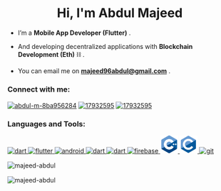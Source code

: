 <h1 align="center">Hi, I'm Abdul Majeed</h1>

-  I’m a **Mobile App Developer (Flutter)** .

-  And developing decentralized applications with  **Blockchain Development (Eth)** ⛓️ .

-  You can email me on **majeed96abdul@gmail.com** .

<h3 align="left">Connect with me:</h3>
<p align="left">
<a href="https://linkedin.com/in/abdul-m-8ba956284" target="blank"><img align="center" src="https://raw.githubusercontent.com/rahuldkjain/github-profile-readme-generator/master/src/images/icons/Social/linked-in-alt.svg" alt="abdul-m-8ba956284" height="30" width="40" /></a>
<a href="https://stackoverflow.com/users/17932595" target="blank"><img align="center" src="https://raw.githubusercontent.com/rahuldkjain/github-profile-readme-generator/master/src/images/icons/Social/stack-overflow.svg" alt="17932595" height="30" width="40" /></a>
<a href="https://ethereum.stackexchange.com/users/125013/abdul" target="blank"><img align="center" src="https://raw.githubusercontent.com/rahuldkjain/github-profile-readme-generator/master/src/images/icons/Social/stack-overflow.svg" alt="17932595" height="30" width="40" /></a>
</p>

<h3 align="left">Languages and Tools:</h3>
<p align="left">
  <a href="https://soliditylang.org/" target="_blank" rel="noreferrer"> <img src="https://www.svgrepo.com/show/374088/solidity.svg" alt="dart" height="40"/> </a> 
  <a href="https://flutter.dev" target="_blank" rel="noreferrer"> <img src="https://www.vectorlogo.zone/logos/flutterio/flutterio-icon.svg" alt="flutter" height="40"/> </a> 
  <a href="https://blockchain.com" target="_blank" rel="noreferrer"><img src="https://cdn-icons-png.flaticon.com/512/2091/2091665.png" alt="android" height="40"/> </a> 
  <a href="https://dart.dev" target="_blank" rel="noreferrer"> <img src="https://www.vectorlogo.zone/logos/dartlang/dartlang-icon.svg" alt="dart" width="40" height="40"/> </a> 
  <a href="https://ethereum.org" target="_blank" rel="noreferrer"> <img src="https://cdn.iconscout.com/icon/free/png-256/ethereum-1-283135.png" alt="dart" width="40" height="40"/> </a> 
  <a href="https://firebase.google.com/" target="_blank" rel="noreferrer"> <img src="https://www.vectorlogo.zone/logos/firebase/firebase-icon.svg" alt="firebase" width="40" height="40"/> </a> 
<!--   <a href="https://unity.com/" target="_blank" rel="noreferrer"> <img src="https://www.vectorlogo.zone/logos/unity3d/unity3d-icon.svg" alt="unity" width="40" height="40"/> </a> -->
  <a href="https://www.w3schools.com/cpp/" target="_blank" rel="noreferrer"> <img src="https://raw.githubusercontent.com/devicons/devicon/master/icons/cplusplus/cplusplus-original.svg" alt="cplusplus" width="40" height="40"/> </a> 
  <a href="https://www.cprogramming.com/" target="_blank" rel="noreferrer"> <img src="https://raw.githubusercontent.com/devicons/devicon/master/icons/c/c-original.svg" alt="c" width="40" height="40"/> </a> 
  <a href="https://git-scm.com/" target="_blank" rel="noreferrer"> <img src="https://www.vectorlogo.zone/logos/git-scm/git-scm-icon.svg" alt="git" width="40" height="40"/> </a> 
<!--   <a href="https://www.java.com" target="_blank" rel="noreferrer"> <img src="https://raw.githubusercontent.com/devicons/devicon/master/icons/java/java-original.svg" alt="java" width="40" height="40"/> </a>  -->
<!--   <a href="https://www.photoshop.com/en" target="_blank" rel="noreferrer"> <img src="https://raw.githubusercontent.com/devicons/devicon/master/icons/photoshop/photoshop-line.svg" alt="photoshop" width="40" height="40"/> </a> </p> -->
<p><img align="center" src="https://github-readme-streak-stats.herokuapp.com?user=majeed-abdul&theme=dark" alt="majeed-abdul" /></p>
<p><img align="center" src="https://github-readme-stats.vercel.app/api/top-langs?username=majeed-abdul&show_icons=true&locale=en&layout=compact&theme=dark" alt="majeed-abdul" /></p>


